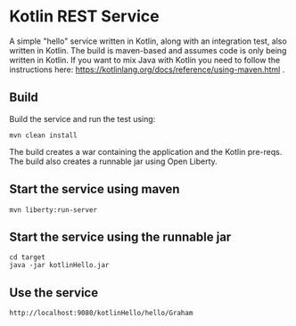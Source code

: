 # Kotlin REST Service

A simple "hello" service written in Kotlin, along with an integration test, also written in Kotlin.  The build is maven-based and assumes code is only being written in Kotlin.  If you want to mix Java with Kotlin you need to follow the instructions here: https://kotlinlang.org/docs/reference/using-maven.html .

## Build
Build the service and run the test using:

```
mvn clean install
```
The build creates a war containing the application and the Kotlin pre-reqs.  The build also creates a runnable jar using Open Liberty.

## Start the service using maven

```
mvn liberty:run-server
```
## Start the service using the runnable jar

```
cd target
java -jar kotlinHello.jar
```

## Use the service

```
http://localhost:9080/kotlinHello/hello/Graham
```
